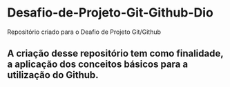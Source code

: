 # Desafio-de-Projeto-Git-Github-Dio
Repositório criado para o Deafio de Projeto Git/Github
## A criação desse repositório tem como finalidade, a aplicação dos conceitos básicos para a utilização do Github.
